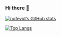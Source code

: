 ### Hi there 👋

<!--
**nofevid/nofevid** is a ✨ _special_ ✨ repository because its `README.md` (this file) appears on your GitHub profile.

Here are some ideas to get you started:

- 🔭 I’m currently working on ...
- 🌱 I’m currently learning ...
- 👯 I’m looking to collaborate on ...
- 🤔 I’m looking for help with ...
- 💬 Ask me about ...
- 📫 How to reach me: ...
- 😄 Pronouns: ...
- ⚡ Fun fact: ...
-->

[![nofevid's GitHub stats](https://github-readme-stats.vercel.app/api?username=nofevid&show_icons=true&theme=algolia&count_private=true)](https://github.com/anuraghazra/github-readme-stats)

<!-- [![nofevid's wakatime stats](https://github-readme-stats.vercel.app/api/wakatime?username=@nofevid)](https://github.com/anuraghazra/github-readme-stats) -->

[![Top Langs](https://github-readme-stats.vercel.app/api/top-langs/?username=nofevid&layout=compact&theme=algolia&hide=tex,Cmake,Batchfile,Jupyter%20Notebook)](https://github.com/anuraghazra/github-readme-stats)
